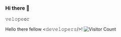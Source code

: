 ### Hi there 👋

<!--
**johnlappasjr/johnlappasjr** is a ✨ _special_ ✨ repository because its `README.md` (this file) appears on your GitHub profile.

Here are some ideas to get you started:

- 🔭 I’m currently working on ...
- 🌱 I’m currently learning ...
- 👯 I’m looking to collaborate on ...
- 🤔 I’m looking for help with ...
- 💬 Ask me about ...
- 📫 How to reach me: ...
- 😄 Pronouns: ...
- ⚡ Fun fact: ...
-->𝚟𝚎𝚕𝚘𝚙𝚎o𝚛
Hello there fellow <𝚍𝚎𝚟𝚎𝚕𝚘𝚙𝚎𝚛𝚜/>!
![Visitor Count](https://profile-counter.glitch.me/johnlappasjr/count.svg)

